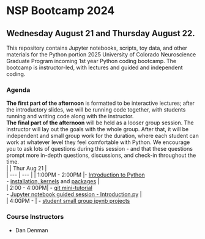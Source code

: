 # NSP Bootcamp 2024
##  Wednesday August 21 and Thursday August 22. 
This repository contains Jupyter notebooks, scripts, toy data, and other materials for the Python portion 2025 University of Colorado Neuroscience Graduate Program incoming 1st year Python coding bootcamp. The bootcamp is instructor-led, with lectures and guided and independent coding.

### Agenda
**The first part of the afternoon** is formatted to be interactive lectures; after the introductory slides, we will be running code together, with students running and writing code along with the instructor. 
<br>
**The final part of the afternoon** will be held as a looser group session. The instructor will lay out the goals with the whole group. After that, it will be independent and small group work for the duration, where each student can work at whatever level they feel comfortable with Python. We encourage you to ask lots of questions during this session - and that these questions prompt more in-depth questions, discussions, and check-in throughout the time.
<br>
| | Thur Aug 21  |          
| --- | --- | 
| 1:00PM - 2:00PM |- [Introduction to Python](https://github.com/danieljdenman/NSPbootcamp/blob/master/NSPbootcamp_introToPython_2024.pdf)  <br>- [installation, kernels](https://github.com/danieljdenman/NSPbootcamp/blob/master/Installation.md) and [packages](https://github.com/danieljdenman/NSPbootcamp/blob/master/Package%20Management.md) |  
| 2:00 - 4:00PM| -  [git mini-tutorial](https://github.com/danieljdenman/NSPbootcamp/blob/master/IntrotoGit.md) <br> - [Jupyter notebook guided session - Introduction.py](https://github.com/danieljdenman/NSPbootcamp/blob/master/Introduction.ipynb) |  
|  4:00PM - | - [student small group ipynb projects](https://github.com/danieljdenman/NSPbootcamp/tree/master/Day2_JupyterNotebooks) 

### Course Instructors
- Dan Denman

